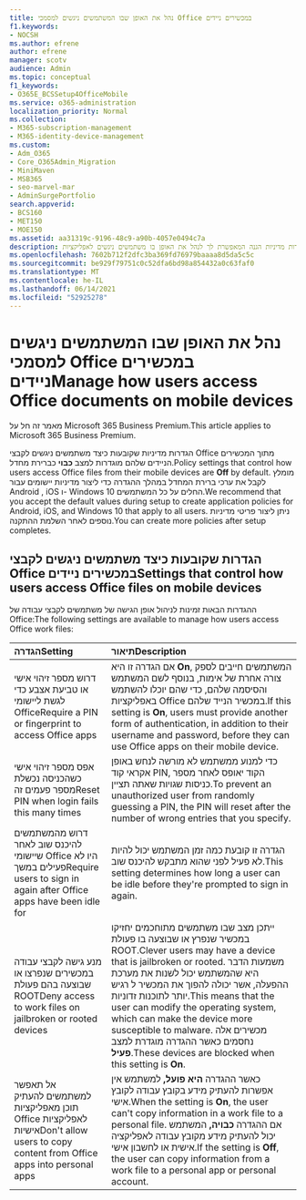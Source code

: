 ```yaml
---
title: נהל את האופן שבו המשתמשים ניגשים למסמכי Office במכשירים ניידים
f1.keywords:
- NOCSH
ms.author: efrene
author: efrene
manager: scotv
audience: Admin
ms.topic: conceptual
f1_keywords:
- O365E_BCSSetup4OfficeMobile
ms.service: o365-administration
localization_priority: Normal
ms.collection:
- M365-subscription-management
- M365-identity-device-management
ms.custom:
- Adm_O365
- Core_O365Admin_Migration
- MiniMaven
- MSB365
- seo-marvel-mar
- AdminSurgePortfolio
search.appverid:
- BCS160
- MET150
- MOE150
ms.assetid: aa31319c-9196-48c9-a90b-4057e0494c7a
description: למד אודות מדיניות הגנה המאפשרת לך לנהל את האופן בו משתמשים ניגשים לאפליקציות Office וקבצי עבודה ממכשירים ניידים.
ms.openlocfilehash: 7602b712f2dfc3ba369fd76979baaaa8d5da5c5c
ms.sourcegitcommit: be929f79751c0c52dfa6bd98a854432a0c63faf0
ms.translationtype: MT
ms.contentlocale: he-IL
ms.lasthandoff: 06/14/2021
ms.locfileid: "52925278"
---
```

# <a name="manage-how-users-access-office-documents-on-mobile-devices"></a><span data-ttu-id="83ae2-103">נהל את האופן שבו המשתמשים ניגשים למסמכי Office במכשירים ניידים</span><span class="sxs-lookup"><span data-stu-id="83ae2-103">Manage how users access Office documents on mobile devices</span></span>

<span data-ttu-id="83ae2-104">מאמר זה חל על Microsoft 365 Business Premium.</span><span class="sxs-lookup"><span data-stu-id="83ae2-104">This article applies to Microsoft 365 Business Premium.</span></span>

<span data-ttu-id="83ae2-105">הגדרות מדיניות שקובעות כיצד משתמשים ניגשים לקבצי Office מתוך המכשירים הניידים שלהם מוגדרות למצב **כבוי** כברירת מחדל.</span><span class="sxs-lookup"><span data-stu-id="83ae2-105">Policy settings that control how users access Office files from their mobile devices are **Off** by default.</span></span> <span data-ttu-id="83ae2-106">מומלץ לקבל את ערכי ברירת המחדל במהלך ההגדרה כדי ליצור מדיניות יישומים עבור Android , iOS ו- Windows 10 החלים על כל המשתמשים.</span><span class="sxs-lookup"><span data-stu-id="83ae2-106">We recommend that you accept the default values during setup to create application policies for Android, iOS, and Windows 10 that apply to all users.</span></span> <span data-ttu-id="83ae2-107">ניתן ליצור פריטי מדיניות נוספים לאחר השלמת ההתקנה.</span><span class="sxs-lookup"><span data-stu-id="83ae2-107">You can create more policies after setup completes.</span></span> 
  
## <a name="settings-that-control-how-users-access-office-files-on-mobile-devices"></a><span data-ttu-id="83ae2-108">הגדרות שקובעות כיצד משתמשים ניגשים לקבצי Office במכשירים ניידים</span><span class="sxs-lookup"><span data-stu-id="83ae2-108">Settings that control how users access Office files on mobile devices</span></span>

<span data-ttu-id="83ae2-109">ההגדרות הבאות זמינות לניהול אופן הגישה של משתמשים לקבצי עבודה של Office:</span><span class="sxs-lookup"><span data-stu-id="83ae2-109">The following settings are available to manage how users access Office work files:</span></span>

|<span data-ttu-id="83ae2-110">הגדרה</span><span class="sxs-lookup"><span data-stu-id="83ae2-110">Setting</span></span>  <br/> |<span data-ttu-id="83ae2-111">תיאור</span><span class="sxs-lookup"><span data-stu-id="83ae2-111">Description</span></span>  <br/> |
|:-----|:-----|
|<span data-ttu-id="83ae2-112">דרוש מספר זיהוי אישי או טביעת אצבע כדי לגשת ליישומי Office</span><span class="sxs-lookup"><span data-stu-id="83ae2-112">Require a PIN or fingerprint to access Office apps</span></span>  <br/> |<span data-ttu-id="83ae2-113">אם הגדרה זו היא **On**, המשתמשים חייבים לספק צורה אחרת של אימות, בנוסף לשם המשתמש והסיסמה שלהם, כדי שהם יוכלו להשתמש באפליקציות Office במכשיר הנייד שלהם.</span><span class="sxs-lookup"><span data-stu-id="83ae2-113">If this setting is **On**, users must provide another form of authentication, in addition to their username and password, before they can use Office apps on their mobile device.</span></span>  <br/> |
|<span data-ttu-id="83ae2-114">אפס מספר זיהוי אישי כשהכניסה נכשלת מספר פעמים זה</span><span class="sxs-lookup"><span data-stu-id="83ae2-114">Reset PIN when login fails this many times</span></span>  <br/> |<span data-ttu-id="83ae2-115">כדי למנוע ממשתמש לא מורשה לנחש באופן אקראי קוד PIN, הקוד יאופס לאחר מספר כניסות שגויות שאתה תציין.</span><span class="sxs-lookup"><span data-stu-id="83ae2-115">To prevent an unauthorized user from randomly guessing a PIN, the PIN will reset after the number of wrong entries that you specify.</span></span>  <br/> |
|<span data-ttu-id="83ae2-116">דרוש מהמשתמשים להיכנס שוב לאחר שיישומי Office היו לא פעילים במשך</span><span class="sxs-lookup"><span data-stu-id="83ae2-116">Require users to sign in again after Office apps have been idle for</span></span>  <br/> |<span data-ttu-id="83ae2-117">הגדרה זו קובעת כמה זמן המשתמש יכול להיות לא פעיל לפני שהוא מתבקש להיכנס שוב.</span><span class="sxs-lookup"><span data-stu-id="83ae2-117">This setting determines how long a user can be idle before they're prompted to sign in again.</span></span>  <br/> |
|<span data-ttu-id="83ae2-118">מנע גישה לקבצי עבודה במכשירים שנפרצו או שבוצעה בהם פעולת ROOT</span><span class="sxs-lookup"><span data-stu-id="83ae2-118">Deny access to work files on jailbroken or rooted devices</span></span>  <br/> |<span data-ttu-id="83ae2-119">ייתכן מצב שבו משתמשים מתוחכמים יחזיקו במכשיר שנפרץ או שבוצעה בו פעולת ROOT.</span><span class="sxs-lookup"><span data-stu-id="83ae2-119">Clever users may have a device that is jailbroken or rooted.</span></span> <span data-ttu-id="83ae2-120">משמעות הדבר היא שהמשתמש יכול לשנות את מערכת ההפעלה, אשר יכולה להפוך את המכשיר ל רגיש יותר לתוכנות זדוניות.</span><span class="sxs-lookup"><span data-stu-id="83ae2-120">This means that the user can modify the operating system, which can make the device more susceptible to malware.</span></span> <span data-ttu-id="83ae2-121">מכשירים אלה נחסמים כאשר ההגדרה מוגדרת למצב **פעיל**.</span><span class="sxs-lookup"><span data-stu-id="83ae2-121">These devices are blocked when this setting is **On**.</span></span>  <br/> |
|<span data-ttu-id="83ae2-122">אל תאפשר למשתמשים להעתיק תוכן מאפליקציות Office לאפליקציות אישיות</span><span class="sxs-lookup"><span data-stu-id="83ae2-122">Don't allow users to copy content from Office apps into personal apps</span></span>  <br/> |<span data-ttu-id="83ae2-123">כאשר ההגדרה **היא פועל,** למשתמש אין אפשרות להעתיק מידע בקובץ עבודה לקובץ אישי.</span><span class="sxs-lookup"><span data-stu-id="83ae2-123">When the setting is **On**, the user can't copy information in a work file to a personal file.</span></span> <span data-ttu-id="83ae2-124">אם ההגדרה **כבויה,** המשתמש יכול להעתיק מידע מקובץ עבודה לאפליקציה אישית או לחשבון אישי.</span><span class="sxs-lookup"><span data-stu-id="83ae2-124">If the setting is **Off**, the user can copy information from a work file to a personal app or personal account.</span></span>  <br/> |
   

